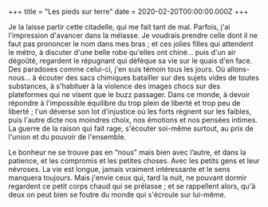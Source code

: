 +++
title =  "Les pieds sur terre"
date =  2020-02-20T00:00:00.000Z
+++

Je la laisse partir cette citadelle, qui me fait tant de mal. Parfois, j'ai l'impression d'avancer dans la mélasse. Je voudrais prendre celle dont il ne faut pas prononcer le nom dans mes bras ; et ces jolies filles qui attendent le métro, à discuter d'une belle robe qu'elles ont chiné… puis d'un air dégoûté, regardent le répugnant qui défèque sa vie sur le quais d'en face. Des paradoxes comme celui-ci, j'en suis témoin tous les jours. Où allons-nous… à écouter des sacs chimiques batailler sur des sujets vides de toutes substances, à s'habituer à la violence des images chocs sur des plateformes qui ne visent que le buzz passager. Dans ce monde, à devoir répondre à l'impossible équilibre du trop plein de liberté et trop peu de liberté ; l'un déverse son lot d'injustice où les forts règnent sur les faibles, puis l'autre dicte nos moindres choix, nos émotions et nos pensées intimes. La guerre de la raison qui fait rage, s'écouter soi-même surtout, au prix de l'union et du pouvoir de l'ensemble.

Le bonheur ne se trouve pas en “nous” mais bien avec l’autre, et dans la patience, et les compromis et les petites choses. Avec les petits gens et leur névroses. La vie est longue, jamais vraiment intéressante et le sens manquera toujours. Mais j'envie ceux qui, tard la nuit, ne pouvant dormir regardent ce petit corps chaud qui se prélasse ; et se rappellent alors, qu'à deux on peut bien se foutre du monde qui s'écroule sur lui-même.

